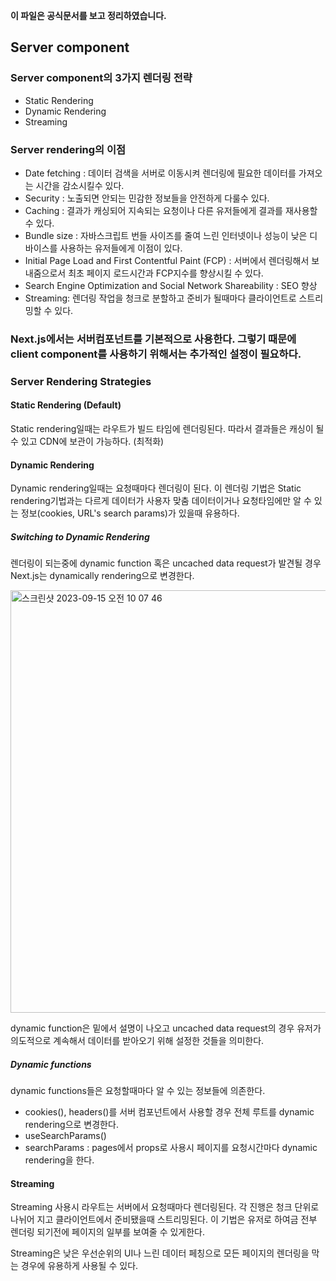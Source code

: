 __이 파일은 공식문서를 보고 정리하였습니다.__

## Server component 

### Server component의 3가지 렌더링 전략 

- Static Rendering
- Dynamic Rendering
- Streaming

### Server rendering의 이점 
- Date fetching : 데이터 검색을 서버로 이동시켜 렌더링에 필요한 데이터를 가져오는 시간을 감소시킬수 있다. 
- Security : 노출되면 안되는 민감한 정보들을 안전하게 다룰수 있다. 
- Caching : 결과가 캐싱되어 지속되는 요청이나 다른 유저들에게 결과를 재사용할 수 있다. 
- Bundle size : 자바스크립트 번들 사이즈를 줄여 느린 인터넷이나 성능이 낮은 디바이스를 사용하는 유저들에게 이점이 있다.
- Initial Page Load and First Contentful Paint (FCP) : 서버에서 렌더링해서 보내줌으로서 최초 페이지 로드시간과 FCP지수를 향상시킬 수 있다.
- Search Engine Optimization and Social Network Shareability : SEO 향상
- Streaming: 렌더링 작업을 청크로 분할하고 준비가 될때마다 클라이언트로 스트리밍할 수 있다.

### Next.js에서는 서버컴포넌트를 기본적으로 사용한다. 그렇기 때문에 client component를 사용하기 위해서는 추가적인 설정이 필요하다.

### Server Rendering Strategies

#### Static Rendering (Default) 

Static rendering일때는 라우트가 빌드 타임에 렌더링된다. 따라서 결과들은 캐싱이 될 수 있고 CDN에 보관이 가능하다. (최적화) 

#### Dynamic Rendering 

Dynamic rendering일때는 요청때마다 렌더링이 된다. 이 렌더링 기법은 Static rendering기법과는 다르게 데이터가 사용자 맞춤 데이터이거나 요청타임에만 알 수 있는 정보(cookies, URL's search params)가 있을때 유용하다. 

##### Switching to Dynamic Rendering 

렌더링이 되는중에 dynamic function 혹은 uncached data request가 발견될 경우 Next.js는 dynamically rendering으로 변경한다. 

<img width="676" alt="스크린샷 2023-09-15 오전 10 07 46" src="https://github.com/chldmswnl/TIL/assets/63483751/ce5d1829-20ee-46e8-ac1a-ed2026f55623">

dynamic function은 밑에서 설명이 나오고 uncached data request의 경우 유저가 의도적으로 계속해서 데이터를 받아오기 위해 설정한 것들을 의미한다. 

##### Dynamic functions 

dynamic functions들은 요청할때마다 알 수 있는 정보들에 의존한다. 
- cookies(), headers()를 서버 컴포넌트에서 사용할 경우 전체 루트를 dynamic rendering으로 변경한다.
- useSearchParams()
- searchParams : pages에서 props로 사용시 페이지를 요청시간마다 dynamic rendering을 한다.

#### Streaming 

Streaming 사용시 라우트는 서버에서 요청때마다 렌더링된다. 각 진행은 청크 단위로 나뉘어 지고 클라이언트에서 준비됐을때 스트리밍된다. 이 기법은 유저로 하여금 전부 렌더링 되기전에
페이지의 일부를 보여줄 수 있게한다. 

Streaming은 낮은 우선순위의 UI나 느린 데이터 페칭으로 모든 페이지의 렌더링을 막는 경우에 유용하게 사용될 수 있다. 
